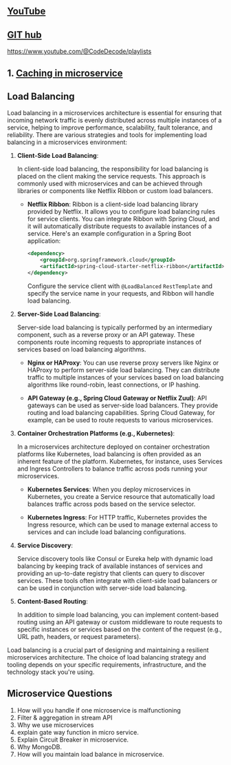 ## [YouTube](https://www.youtube.com/watch?v=tGGo15irME8&t=2305s&ab_channel=CodeDecode)
## [GIT hub](https://github.com/codedecode25/Microservices_vaccination_citizen)

https://www.youtube.com/@CodeDecode/playlists


## 1. [Caching in microservice](https://www.linkedin.com/pulse/exploring-caching-patterns-microservices-architecture-saeed-anabtawi/)

## Load Balancing
Load balancing in a microservices architecture is essential for ensuring that incoming network traffic is evenly distributed across multiple instances of a service, helping to improve performance, scalability, fault tolerance, and reliability. There are various strategies and tools for implementing load balancing in a microservices environment:

1. **Client-Side Load Balancing**:

   In client-side load balancing, the responsibility for load balancing is placed on the client making the service requests. This approach is commonly used with microservices and can be achieved through libraries or components like Netflix Ribbon or custom load balancers.

    - **Netflix Ribbon**: Ribbon is a client-side load balancing library provided by Netflix. It allows you to configure load balancing rules for service clients. You can integrate Ribbon with Spring Cloud, and it will automatically distribute requests to available instances of a service. Here's an example configuration in a Spring Boot application:

      ```xml
      <dependency>
          <groupId>org.springframework.cloud</groupId>
          <artifactId>spring-cloud-starter-netflix-ribbon</artifactId>
      </dependency>
      ```

      Configure the service client with `@LoadBalanced` `RestTemplate` and specify the service name in your requests, and Ribbon will handle load balancing.

2. **Server-Side Load Balancing**:

   Server-side load balancing is typically performed by an intermediary component, such as a reverse proxy or an API gateway. These components route incoming requests to appropriate instances of services based on load balancing algorithms.

    - **Nginx or HAProxy**: You can use reverse proxy servers like Nginx or HAProxy to perform server-side load balancing. They can distribute traffic to multiple instances of your services based on load balancing algorithms like round-robin, least connections, or IP hashing.

    - **API Gateway (e.g., Spring Cloud Gateway or Netflix Zuul)**: API gateways can be used as server-side load balancers. They provide routing and load balancing capabilities. Spring Cloud Gateway, for example, can be used to route requests to various microservices.

3. **Container Orchestration Platforms (e.g., Kubernetes)**:

   In a microservices architecture deployed on container orchestration platforms like Kubernetes, load balancing is often provided as an inherent feature of the platform. Kubernetes, for instance, uses Services and Ingress Controllers to balance traffic across pods running your microservices.

    - **Kubernetes Services**: When you deploy microservices in Kubernetes, you create a Service resource that automatically load balances traffic across pods based on the service selector.

    - **Kubernetes Ingress**: For HTTP traffic, Kubernetes provides the Ingress resource, which can be used to manage external access to services and can include load balancing configurations.

4. **Service Discovery**:

   Service discovery tools like Consul or Eureka help with dynamic load balancing by keeping track of available instances of services and providing an up-to-date registry that clients can query to discover services. These tools often integrate with client-side load balancers or can be used in conjunction with server-side load balancing.

5. **Content-Based Routing**:

   In addition to simple load balancing, you can implement content-based routing using an API gateway or custom middleware to route requests to specific instances or services based on the content of the request (e.g., URL path, headers, or request parameters).

Load balancing is a crucial part of designing and maintaining a resilient microservices architecture. The choice of load balancing strategy and tooling depends on your specific requirements, infrastructure, and the technology stack you're using.


## Microservice Questions
1. How will you handle if one microservice is malfunctioning
2. Filter & aggregation in stream API
3. Why we use microservices
4. explain gate way function in micro service.
5. Explain Circuit Breaker in microservice.
6. Why MongoDB.
7. How will you maintain load balance in microservice.